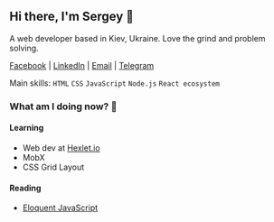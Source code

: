 ## Hi there, I'm Sergey 👾
A web developer based in Kiev, Ukraine. Love the grind and problem solving.

[Facebook](https://www.facebook.com/siniiitsa) | 
[LinkedIn](https://www.linkedin.com/in/siniiitsa) | 
[Email](mailto:siniiitsa@gmail.com) | 
[Telegram](https://t.me/siniiitsa)

Main skills: `HTML` `CSS` `JavaScript` `Node.js` `React ecosystem`

### What am I doing now? 🤔
#### Learning
- Web dev at [Hexlet.io](https://ru.hexlet.io/)
- MobX
- CSS Grid Layout

#### Reading
- [Eloquent JavaScript](https://eloquentjavascript.net/)
